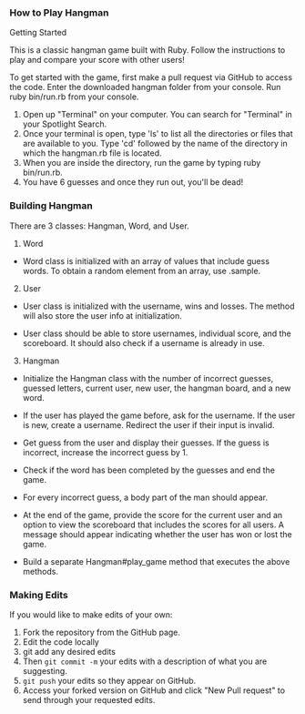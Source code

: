 ### How to Play Hangman ###

Getting Started

This is a classic hangman game built with Ruby. Follow the instructions to play and compare your score with other users!

To get started with the game, first make a pull request via GitHub to access the code. Enter the downloaded hangman folder from your console. Run ruby bin/run.rb from your console.

1. Open up "Terminal" on your computer. You can search for "Terminal" in your Spotlight Search.
2. Once your terminal is open, type 'ls' to list all the directories or files that are available to you. Type 'cd' followed by the name of the directory in which the hangman.rb file is located.
3. When you are inside the directory, run the game by typing ruby bin/run.rb.
4. You have 6 guesses and once they run out, you'll be dead!

### Building Hangman ###

There are 3 classes: Hangman, Word, and User.

1. Word
  - Word class is initialized with an array of values that include guess words. To obtain a random element from an array, use .sample.

2. User
  - User class is initialized with the username, wins and losses. The method will also store the user info at initialization.

 - User class should be able to store usernames, individual score, and the scoreboard. It should also check if a username is already in use.

3. Hangman
  - Initialize the Hangman class with the number of incorrect guesses, guessed letters, current user, new user, the hangman board, and a new word.

 - If the user has played the game before, ask for the username. If the user is new, create a username. Redirect the user if their input is invalid.

 - Get guess from the user and display their guesses. If the guess is incorrect, increase the incorrect guess by 1.

 - Check if the word has been completed by the guesses and end the game.

 - For every incorrect guess, a body part of the man should appear.

 - At the end of the game, provide the score for the current user and an option to view the scoreboard that includes the scores for all users. A message should appear indicating whether the user has won or lost the game.

 - Build a separate Hangman#play_game method that executes the above methods.


### Making Edits ###

If you would like to make edits of your own:

1. Fork the repository from the GitHub page.
2. Edit the code locally
3. git add any desired edits
4. Then `git commit -m` your edits with a description of what you are suggesting.
5. `git push` your edits so they appear on GitHub.
6. Access your forked version on GitHub and click "New Pull request" to send through your requested edits.